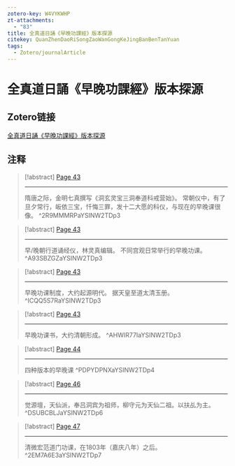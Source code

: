 ```yaml
---
zotero-key: W4VYKWHP
zt-attachments:
  - "83"
title: 全真道日誦《早晚功課經》版本探源
citekey: QuanZhenDaoRiSongZaoWanGongKeJingBanBenTanYuan
tags:
  - Zotero/journalArticle
---
```

# 全真道日誦《早晚功課經》版本探源

## Zotero链接

[全真道日誦《早晚功課經》版本探源](zotero://select/library/items/W4VYKWHP) 

## 注释


> [!abstract] [Page 43](zotero://open-pdf/library/items/YSINW2TD?page=3&annotation=2R9MMMRP)
> <mark style="color: #ffd400;"></mark>
> 
> * * *
> 
> 隋唐之际，金明七真撰写《洞玄灵宝三洞奉道科戒营始》。
> 常朝仪中，有了旦夕常行，皈依三宝，忏悔三罪，发十二大愿的科仪，与现在的早晚课很像。
> ^2R9MMMRPaYSINW2TDp3

> [!abstract] [Page 43](zotero://open-pdf/library/items/YSINW2TD?page=3&annotation=A93SBZGZ)
> <mark style="color: #ffd400;"></mark>
> 
> * * *
> 
> 早/晚朝行道诵经仪，林灵真编辑。
> 不同宫观日常举行的早晚功课。
> ^A93SBZGZaYSINW2TDp3

> [!abstract] [Page 43](zotero://open-pdf/library/items/YSINW2TD?page=3&annotation=ICQQ5S7R)
> <mark style="color: #ffd400;"></mark>
> 
> * * *
> 
> 早晚功课制度，大约起源明代。
> 据天皇至道太清玉册。
> ^ICQQ5S7RaYSINW2TDp3

> [!abstract] [Page 43](zotero://open-pdf/library/items/YSINW2TD?page=3&annotation=AHWIR77I)
> <mark style="color: #ffd400;"></mark>
> 
> * * *
> 
> 早晚功课书，大约清朝形成。
> ^AHWIR77IaYSINW2TDp3

> [!abstract] [Page 44](zotero://open-pdf/library/items/YSINW2TD?page=4&annotation=PDPYDPNX)
> <mark style="color: #ffd400;"></mark>
> 
> * * *
> 
> 四种版本的早晚课
> ^PDPYDPNXaYSINW2TDp4

> [!abstract] [Page 46](zotero://open-pdf/library/items/YSINW2TD?page=6&annotation=DSUBCBLJ)
> <mark style="color: #ffd400;"></mark>
> 
> * * *
> 
> 觉源壇，天仙派，奉吕洞宾为祖师，柳守元为天仙二祖。以扶乩为主。
> ^DSUBCBLJaYSINW2TDp6

> [!abstract] [Page 47](zotero://open-pdf/library/items/YSINW2TD?page=7&annotation=2EM7A6E3)
> <mark style="color: #ffd400;"></mark>
> 
> * * *
> 
> 清微宏范道门功课，在1803年（嘉庆八年）之后。
> ^2EM7A6E3aYSINW2TDp7



